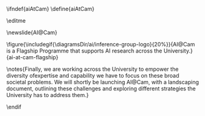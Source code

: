 \ifndef{aiAtCam}
\define{aiAtCam}

\editme


\newslide{AI@Cam}

\figure{\includegif{\diagramsDir/ai/inference-group-logo}{20%}}{AI@Cam is a Flagship Programme that supports AI research across the University.}{ai-at-cam-flagship}

\notes{Finally, we are working across the University to empower the diversity ofexpertise and capability we have to focus on these broad societal problems. We will shortly be launching AI@Cam, with a landscaping document, outlining these challenges and exploring different strategies the University has to address them.}

\endif
